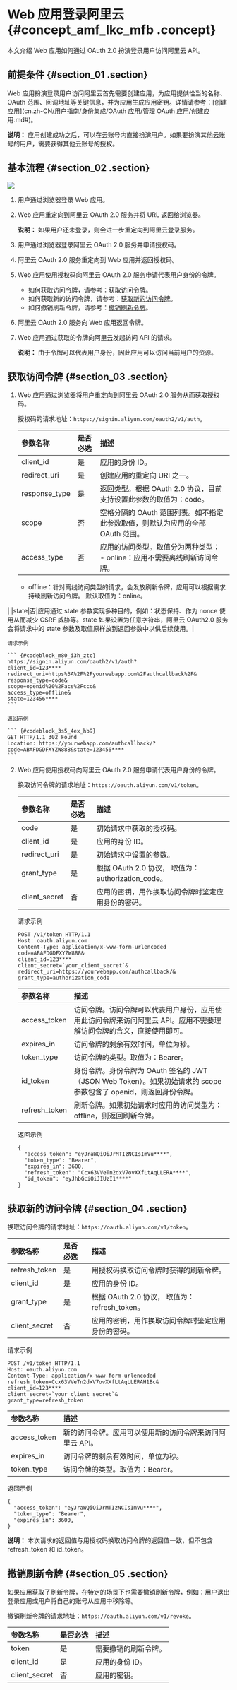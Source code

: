 # Web 应用登录阿里云 {#concept_amf_lkc_mfb .concept}

本文介绍 Web 应用如何通过 OAuth 2.0 扮演登录用户访问阿里云 API。

## 前提条件 {#section_01 .section}

Web 应用扮演登录用户访问阿里云首先需要创建应用，为应用提供恰当的名称、OAuth 范围、回调地址等关键信息，并为应用生成应用密钥。详情请参考：[创建应用](cn.zh-CN/用户指南/身份集成/OAuth 应用/管理 OAuth 应用/创建应用.md#)。

**说明：** 应用创建成功之后，可以在云账号内直接扮演用户。如果要扮演其他云账号的用户，需要获得其他云账号的授权。

## 基本流程 {#section_02 .section}

![](http://static-aliyun-doc.oss-cn-hangzhou.aliyuncs.com/assets/img/23750/155852796514349_zh-CN.png)

1.  用户通过浏览器登录 Web 应用。
2.  Web 应用重定向到阿里云 OAuth 2.0 服务并将 URL 返回给浏览器。

    **说明：** 如果用户还未登录，则会进一步重定向到阿里云登录服务。

3.  用户通过浏览器登录阿里云 OAuth 2.0 服务并申请授权码。
4.  阿里云 OAuth 2.0 服务重定向到 Web 应用并返回授权码。
5.  Web 应用使用授权码向阿里云 OAuth 2.0 服务申请代表用户身份的令牌。
    -   如何获取访问令牌，请参考：[获取访问令牌](#section_03)。
    -   如何获取新的访问令牌，请参考：[获取新的访问令牌](#section_04)。
    -   如何撤销刷新令牌，请参考：[撤销刷新令牌](#section_05)。
6.  阿里云 OAuth 2.0 服务向 Web 应用返回令牌。
7.  Web 应用通过获取的令牌向阿里云发起访问 API 的请求。

    **说明：** 由于令牌可以代表用户身份，因此应用可以访问当前用户的资源。


## 获取访问令牌 {#section_03 .section}

1.  Web 应用通过浏览器将用户重定向到阿里云 OAuth 2.0 服务从而获取授权码。

    授权码的请求地址：`https://signin.aliyun.com/oauth2/v1/auth`。

    |参数名称|是否必选|描述|
    |:---|:---|:-|
    |client\_id|是|应用的身份 ID。|
    |redirect\_uri|是|创建应用的重定向 URI 之一。|
    |response\_type|是|返回类型。根据 OAuth 2.0 协议，目前支持设置此参数的取值为：code。|
    |scope|否|空格分隔的 OAuth 范围列表。如不指定此参数取值，则默认为应用的全部 OAuth 范围。|
    |access\_type|否|应用的访问类型。取值分为两种类型：     -   online：应用不需要离线刷新访问令牌。
    -   offline：针对离线访问类型的请求，会发放刷新令牌，应用可以根据需求持续刷新访问令牌。
 默认取值为：online。

 |
    |state|否|应用通过 state 参数实现多种目的，例如：状态保持、作为 nonce 使用从而减少 CSRF 威胁等。state 如果设置为任意字符串，阿里云 OAuth2.0 服务会将请求中的 state 参数及取值原样放到返回参数中以供后续使用。|

    请求示例

    ``` {#codeblock_m80_i3h_ztc}
    https://signin.aliyun.com/oauth2/v1/auth?
    client_id=123****
    redirect_uri=https%3A%2F%2Fyourwebapp.com%2Fauthcallback%2F&
    response_type=code&
    scope=openid%20%2Facs%2Fccc&
    access_type=offline&
    state=123456****
    ```

    返回示例

    ``` {#codeblock_3s5_4ex_hb9}
    GET HTTP/1.1 302 Found
    Location: https://yourwebapp.com/authcallback/?code=ABAFDGDFXYZW888&state=123456****
    ```

2.  Web 应用使用授权码向阿里云 OAuth 2.0 服务申请代表用户身份的令牌。

    换取访问令牌的请求地址：`https://oauth.aliyun.com/v1/token`。

    |参数名称|是否必选|描述|
    |:---|:---|:-|
    |code|是|初始请求中获取的授权码。|
    |client\_id|是|应用的身份 ID。|
    |redirect\_uri|是|初始请求中设置的参数。|
    |grant\_type|是|根据 OAuth 2.0 协议， 取值为：authorization\_code。|
    |client\_secret|否|应用的密钥，用作换取访问令牌时鉴定应用身份的密码。|

    请求示例

    ``` {#codeblock_m24_flw_jni}
    POST /v1/token HTTP/1.1
    Host: oauth.aliyun.com
    Content-Type: application/x-www-form-urlencoded
    code=ABAFDGDFXYZW888&
    client_id=123****
    client_secret=`your_client_secret`&
    redirect_uri=https://yourwebapp.com/authcallback/&
    grant_type=authorization_code
    ```

    |参数名称|描述|
    |:---|:-|
    |access\_token|访问令牌。访问令牌可以代表用户身份，应用使用此访问令牌来访问阿里云 API。应用不需要理解访问令牌的含义，直接使用即可。|
    |expires\_in|访问令牌的剩余有效时间，单位为秒。|
    |token\_type|访问令牌的类型。取值为：Bearer。|
    |id\_token|身份令牌。身份令牌为 OAuth 签名的 JWT（JSON Web Token）。如果初始请求的 scope 参数包含了 openid，则返回身份令牌。|
    |refresh\_token|刷新令牌。如果初始请求时应用的访问类型为：offline，则返回刷新令牌。|

    返回示例

    ``` {#codeblock_bzj_675_t4m}
    {
      "access_token": "eyJraWQiOiJrMTIzNCIsImVu****",
      "token_type": "Bearer",
      "expires_in": 3600,
      "refresh_token": "Ccx63VVeTn2dxV7ovXXfLtAqLLERA****",
      "id_token": "eyJhbGciOiJIUzI1****"
    }
    ```


## 获取新的访问令牌 {#section_04 .section}

换取访问令牌的请求地址：`https://oauth.aliyun.com/v1/token`。

|参数名称|是否必选|描述|
|:---|:---|:-|
|refresh\_token|是|用授权码换取访问令牌时获得的刷新令牌。|
|client\_id|是|应用的身份 ID。|
|grant\_type|是|根据 OAuth 2.0 协议， 取值为：refresh\_token。|
|client\_secret|否|应用的密钥，用作换取访问令牌时鉴定应用身份的密码。|

请求示例

``` {#codeblock_iwx_85n_p9t}
POST /v1/token HTTP/1.1
Host: oauth.aliyun.com
Content-Type: application/x-www-form-urlencoded
refresh_token=Ccx63VVeTn2dxV7ovXXfLtAqLLERAH1Bc&
client_id=123****
client_secret=`your_client_secret`&
grant_type=refresh_token
```

|参数名称|描述|
|:---|:-|
|access\_token|新的访问令牌。应用可以使用新的访问令牌来访问阿里云 API。|
|expires\_in|访问令牌的剩余有效时间，单位为秒。|
|token\_type|访问令牌的类型。取值为：Bearer。|

返回示例

``` {#codeblock_kx6_pzi_pm9}
{
  "access_token": "eyJraWQiOiJrMTIzNCIsImVu****",
  "token_type": "Bearer",
  "expires_in": 3600,
}
```

**说明：** 本次请求的返回值与用授权码换取访问令牌的返回值一致，但不包含 refresh\_token 和 id\_token。

## 撤销刷新令牌 {#section_05 .section}

如果应用获取了刷新令牌，在特定的场景下也需要撤销刷新令牌，例如：用户退出登录应用或用户将自己的账号从应用中移除等。

撤销刷新令牌的请求地址：`https://oauth.aliyun.com/v1/revoke`。

|参数名称|是否必选|描述|
|:---|:---|:-|
|token|是|需要撤销的刷新令牌。|
|client\_id|是|应用的身份 ID。|
|client\_secret|否|应用的密钥。|

